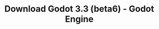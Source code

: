 ---
# Generated by /tools/generators/src/download_archive_generator !!! do not edit by hand !!!
title: 'Download Godot 3.3 (beta6) - Godot Engine'
type: 'download/archive'
name: '3.3'
flavor: 'beta6'
release_date: '2021-01-16T03:00:00-00:00'
release_notes: 'article/dev-snapshot-godot-3-2-4-beta-6/'
primaryPlatforms:
  - 'android.apk'
  - 'linux.64'
  - 'macos.universal'
  - 'windows.64'
  - 'linux_server.headless.64'
  - 'web'
  - 'templates'
links:
  android.apk:
    name: 'android.apk'
    title: 'Android'
    caption: 'Universal APK (ARM64 + ARMv7 + x86_64 + x86)'
    tags:
      - 'APK download'
      - 'ARM64/v7'
      - 'x86 (64 & 32 bit)'
    hosts:
      github_builds:
        regular: 'https://github.com/godotengine/godot-builds/releases/download/3.3-beta6/Godot_v3.3-beta6_android_editor.apk'
        mono: '#'
      github:
        regular: 'https://github.com/godotengine/godot/releases/download/3.3-beta6/Godot_v3.3-beta6_android_editor.apk'
        mono: '#'
  linux.64:
    name: 'linux.64'
    title: 'Linux'
    caption: 'Standard (x86_64)'
    tags:
      - '64 bit'
    hosts:
      github_builds:
        regular: 'https://github.com/godotengine/godot-builds/releases/download/3.3-beta6/Godot_v3.3-beta6_x11.64.zip'
        mono: 'https://github.com/godotengine/godot-builds/releases/download/3.3-beta6/Godot_v3.3-beta6_mono_x11_64.zip'
      github:
        regular: 'https://github.com/godotengine/godot/releases/download/3.3-beta6/Godot_v3.3-beta6_x11.64.zip'
        mono: 'https://github.com/godotengine/godot/releases/download/3.3-beta6/Godot_v3.3-beta6_mono_x11_64.zip'
  macos.universal:
    name: 'macos.universal'
    title: 'macOS'
    caption: 'Universal (x86_64 + Apple Silicon)'
    tags:
      - 'Intel/Apple Silicon'
      - '64 bit'
    hosts:
      github_builds:
        regular: 'https://github.com/godotengine/godot-builds/releases/download/3.3-beta6/Godot_v3.3-beta6_osx.universal.zip'
        mono: 'https://github.com/godotengine/godot-builds/releases/download/3.3-beta6/Godot_v3.3-beta6_mono_osx.universal.zip'
      github:
        regular: 'https://github.com/godotengine/godot/releases/download/3.3-beta6/Godot_v3.3-beta6_osx.universal.zip'
        mono: 'https://github.com/godotengine/godot/releases/download/3.3-beta6/Godot_v3.3-beta6_mono_osx.universal.zip'
  windows.64:
    name: 'windows.64'
    title: 'Windows'
    caption: 'Standard (x86_64)'
    tags:
      - '64 bit'
    hosts:
      github_builds:
        regular: 'https://github.com/godotengine/godot-builds/releases/download/3.3-beta6/Godot_v3.3-beta6_win64.exe.zip'
        mono: 'https://github.com/godotengine/godot-builds/releases/download/3.3-beta6/Godot_v3.3-beta6_mono_win64.zip'
      github:
        regular: 'https://github.com/godotengine/godot/releases/download/3.3-beta6/Godot_v3.3-beta6_win64.exe.zip'
        mono: 'https://github.com/godotengine/godot/releases/download/3.3-beta6/Godot_v3.3-beta6_mono_win64.zip'
  linux_server.headless.64:
    name: 'linux_server.headless.64'
    title: 'Linux Server'
    caption: 'Headless (x86_64)'
    tags:
      - '64 bit'
      - 'Headless'
    hosts:
      github_builds:
        regular: 'https://github.com/godotengine/godot-builds/releases/download/3.3-beta6/Godot_v3.3-beta6_linux_headless.64.zip'
        mono: 'https://github.com/godotengine/godot-builds/releases/download/3.3-beta6/Godot_v3.3-beta6_mono_linux_headless_64.zip'
      github:
        regular: 'https://github.com/godotengine/godot/releases/download/3.3-beta6/Godot_v3.3-beta6_linux_headless.64.zip'
        mono: 'https://github.com/godotengine/godot/releases/download/3.3-beta6/Godot_v3.3-beta6_mono_linux_headless_64.zip'
  web:
    name: 'web'
    title: 'Web editor'
    caption: ''
    tags:
      - 'Self-hosted'
      - 'Cross-platform'
    hosts:
      github_builds:
        regular: 'https://github.com/godotengine/godot-builds/releases/download/3.3-beta6/Godot_v3.3-beta6_web_editor.zip'
        mono: '#'
      github:
        regular: 'https://github.com/godotengine/godot/releases/download/3.3-beta6/Godot_v3.3-beta6_web_editor.zip'
        mono: '#'
  linux.32:
    name: 'linux.32'
    title: 'Linux'
    caption: 'Standard (x86)'
    tags:
      - '32 bit'
    hosts:
      github_builds:
        regular: 'https://github.com/godotengine/godot-builds/releases/download/3.3-beta6/Godot_v3.3-beta6_x11.32.zip'
        mono: 'https://github.com/godotengine/godot-builds/releases/download/3.3-beta6/Godot_v3.3-beta6_mono_x11_32.zip'
      github:
        regular: 'https://github.com/godotengine/godot/releases/download/3.3-beta6/Godot_v3.3-beta6_x11.32.zip'
        mono: 'https://github.com/godotengine/godot/releases/download/3.3-beta6/Godot_v3.3-beta6_mono_x11_32.zip'
  windows.32:
    name: 'windows.32'
    title: 'Windows'
    caption: 'Standard (x86)'
    tags:
      - '32 bit'
    hosts:
      github_builds:
        regular: 'https://github.com/godotengine/godot-builds/releases/download/3.3-beta6/Godot_v3.3-beta6_win32.exe.zip'
        mono: 'https://github.com/godotengine/godot-builds/releases/download/3.3-beta6/Godot_v3.3-beta6_mono_win32.zip'
      github:
        regular: 'https://github.com/godotengine/godot/releases/download/3.3-beta6/Godot_v3.3-beta6_win32.exe.zip'
        mono: 'https://github.com/godotengine/godot/releases/download/3.3-beta6/Godot_v3.3-beta6_mono_win32.zip'
  linux_server.64:
    name: 'linux_server.64'
    title: 'Linux Server'
    caption: 'Standard (x86_64)'
    tags:
      - '64 bit'
    hosts:
      github_builds:
        regular: 'https://github.com/godotengine/godot-builds/releases/download/3.3-beta6/Godot_v3.3-beta6_linux_server.64.zip'
        mono: 'https://github.com/godotengine/godot-builds/releases/download/3.3-beta6/Godot_v3.3-beta6_mono_linux_server_64.zip'
      github:
        regular: 'https://github.com/godotengine/godot/releases/download/3.3-beta6/Godot_v3.3-beta6_linux_server.64.zip'
        mono: 'https://github.com/godotengine/godot/releases/download/3.3-beta6/Godot_v3.3-beta6_mono_linux_server_64.zip'
  aar_library:
    name: 'aar_library'
    title: 'AAR library'
    caption: ''
    tags:
      - 'Android plugins'
      - 'Java'
      - 'Kotlin'
    hosts:
      github_builds:
        regular: 'https://github.com/godotengine/godot-builds/releases/download/3.3-beta6/godot-lib.3.3.beta6.release.aar'
        mono: 'https://github.com/godotengine/godot-builds/releases/download/3.3-beta6/godot-lib.3.3.beta6.mono.release.aar'
      github:
        regular: 'https://github.com/godotengine/godot/releases/download/3.3-beta6/godot-lib.3.3.beta6.release.aar'
        mono: 'https://github.com/godotengine/godot/releases/download/3.3-beta6/godot-lib.3.3.beta6.mono.release.aar'
  templates:
    name: 'templates'
    title: 'Export templates'
    caption: ''
    tags:
      - 'Used to export your games to all supported platforms'
    hosts:
      github_builds:
        regular: 'https://github.com/godotengine/godot-builds/releases/download/3.3-beta6/Godot_v3.3-beta6_export_templates.tpz'
        mono: 'https://github.com/godotengine/godot-builds/releases/download/3.3-beta6/Godot_v3.3-beta6_mono_export_templates.tpz'
      github:
        regular: 'https://github.com/godotengine/godot/releases/download/3.3-beta6/Godot_v3.3-beta6_export_templates.tpz'
        mono: 'https://github.com/godotengine/godot/releases/download/3.3-beta6/Godot_v3.3-beta6_mono_export_templates.tpz'
---